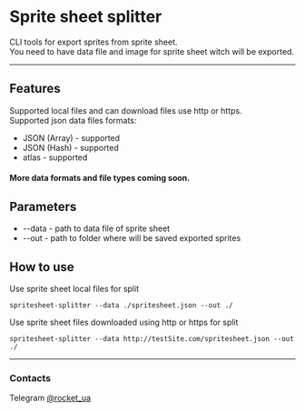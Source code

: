 # Sprite sheet splitter
CLI tools for export sprites from sprite sheet.  
You need to have data file and image for sprite sheet witch will be exported.  
___
## Features
Supported local files and can download files use http or https.  
Supported json data files formats:
<ul>  
<li>JSON (Array) - supported</li>  
<li>JSON (Hash) - supported</li>  
<li>atlas - supported</li>  
</ul>  
  
#### More data formats and file types coming soon.  

## Parameters
<ul>  
<li>--data - path to data file of sprite sheet</li>   
<li>--out - path to folder where will be saved exported sprites</li>
</ul>  

## How to use
Use sprite sheet local files for split  
```
spritesheet-splitter --data ./spritesheet.json --out ./
```
Use sprite sheet files downloaded using http or https for split 
```
spritesheet-splitter --data http://testSite.com/spritesheet.json --out ./
```
___
### Contacts
Telegram [@rocket_ua](https://t.me/rocket_ua)
